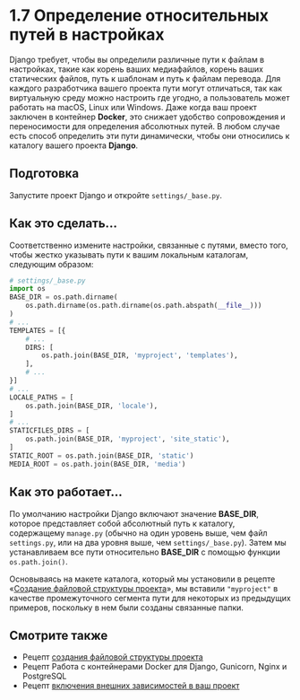 # 1.7 Определение относительных путей в настройках

Django требует, чтобы вы определили различные пути к файлам в настройках, такие как корень ваших медиафайлов, корень ваших статических файлов, путь к шаблонам и путь к файлам перевода. Для каждого разработчика вашего проекта пути могут отличаться, так как виртуальную среду можно настроить где угодно, а пользователь может работать на macOS, Linux или Windows. Даже когда ваш проект заключен в контейнер **Docker**, это снижает удобство сопровождения и переносимости для определения абсолютных путей. В любом случае есть способ определить эти пути динамически, чтобы они относились к каталогу вашего проекта **Django**.

## Подготовка

Запустите проект Django и откройте `settings/_base.py`.

## Как это сделать...

Соответственно измените настройки, связанные с путями, вместо того, чтобы жестко указывать пути к вашим локальным каталогам, следующим образом:

```python
# settings/_base.py
import os
BASE_DIR = os.path.dirname(
    os.path.dirname(os.path.dirname(os.path.abspath(__file__)))
)
# ...
TEMPLATES = [{
    # ...
    DIRS: [
        os.path.join(BASE_DIR, 'myproject', 'templates'),
    ],
    # ...
}]
# ...
LOCALE_PATHS = [
    os.path.join(BASE_DIR, 'locale'),
]
# ...
STATICFILES_DIRS = [
    os.path.join(BASE_DIR, 'myproject', 'site_static'),
]
STATIC_ROOT = os.path.join(BASE_DIR, 'static')
MEDIA_ROOT = os.path.join(BASE_DIR, 'media')
```

## Как это работает...

По умолчанию настройки Django включают значение **BASE\_DIR**, которое представляет собой абсолютный путь к каталогу, содержащему `manage.py` (обычно на один уровень выше, чем файл `settings.py`, или на два уровня выше, чем `settings/_base.py`). Затем мы устанавливаем все пути относительно **BASE\_DIR** с помощью функции `os.path.join()`.

Основываясь на макете каталога, который мы установили в рецепте «[Создание файловой структуры проекта](1.4-sozdanie-failovoi-struktury-proekta.md)», мы вставили `"myproject"` в качестве промежуточного сегмента пути для некоторых из предыдущих примеров, поскольку в нем были созданы связанные папки.

## Смотрите также

* Рецепт [создания файловой структуры проекта](1.4-sozdanie-failovoi-struktury-proekta.md)
* Рецепт Работа с контейнерами Docker для Django, Gunicorn, Nginx и PostgreSQL
* Рецепт [включения внешних зависимостей в ваш проект](1.9-vklyuchenie-vneshnikh-zavisimostei-v-vash-proekt.md)
